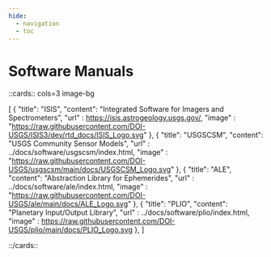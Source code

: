 ```yaml
---
hide:
  - navigation
  - toc
---
```


# Software Manuals

::cards:: cols=3 image-bg

[
  {
    "title": "ISIS",
    "content": "Integrated Software for Imagers and Spectrometers",
    "url" : https://isis.astrogeology.usgs.gov/,
    "image" : "https://raw.githubusercontent.com/DOI-USGS/ISIS3/dev/rtd_docs/ISIS_Logo.svg"
  }, 
  {
    "title": "USGSCSM",
    "content": "USGS Community Sensor Models",
    "url" : ../docs/software/usgscsm/index.html,
    "image" : "https://raw.githubusercontent.com/DOI-USGS/usgscsm/main/docs/USGSCSM_Logo.svg"
  },
  {
    "title": "ALE",
    "content": "Abstraction Library for Ephemerides",
    "url" : ../docs/software/ale/index.html,
    "image" : "https://raw.githubusercontent.com/DOI-USGS/ale/main/docs/ALE_Logo.svg"
  },
  {
    "title": "PLIO",
    "content": "Planetary Input/Output Library",
    "url" : ../docs/software/plio/index.html,
    "image" : https://raw.githubusercontent.com/DOI-USGS/plio/main/docs/PLIO_Logo.svg
  },
]

::/cards::
